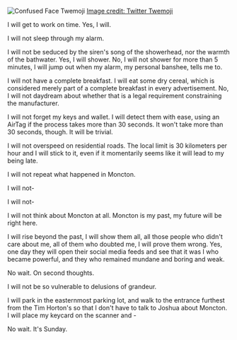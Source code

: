 ![Confused Face Twemoji](/j-misremembered/attachments/thumbnail.svg) [Image credit: Twitter Twemoji](class:credit)

I will get to work on time. Yes, I will.

I will not sleep through my alarm.

I will not be seduced by the siren's song of the showerhead, nor the warmth of the bathwater. Yes, I will shower. No, I will not shower for more than 5 minutes, I will jump out when my alarm, my personal banshee, tells me to.

I will not have a complete breakfast. I will eat some dry cereal, which is considered merely part of a complete breakfast in every advertisement. No, I will not daydream about whether that is a legal requirement constraining the manufacturer.

I will not forget my keys and wallet. I will detect them with ease, using an AirTag if the process takes more than 30 seconds. It won't take more than 30 seconds, though. It will be trivial.

I will not overspeed on residential roads. The local limit is 30 kilometers per hour and I will stick to it, even if it momentarily seems like it will lead to my being late.

I will not repeat what happened in Moncton.

I will not-

I will not-

I will not think about Moncton at all. Moncton is my past, my future will be right here.

I will rise beyond the past, I will show them all, all those people who didn't care about me, all of them who doubted me, I will prove them wrong. Yes, one day they will open their social media feeds and see that it was I who became powerful, and they who remained mundane and boring and weak.

No wait. On second thoughts.

I will not be so vulnerable to delusions of grandeur.

I will park in the easternmost parking lot, and walk to the entrance furthest from the Tim Horton's so that I don't have to talk to Joshua about Moncton. I will place my keycard on the scanner and -

No wait. It's Sunday.